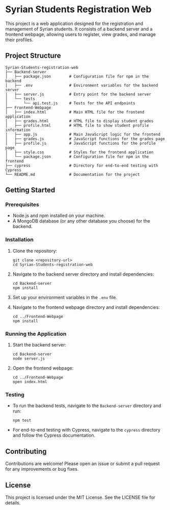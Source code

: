 # Syrian Students Registration Web

This project is a web application designed for the registration and management of Syrian students. It consists of a backend server and a frontend webpage, allowing users to register, view grades, and manage their profiles.

## Project Structure

```
Syrian-Students-registration-web
├── Backend-server
│   ├── package.json        # Configuration file for npm in the backend
│   ├── .env                # Environment variables for the backend server
│   ├── server.js           # Entry point for the backend server
│   └── tests
│       └── api.test.js     # Tests for the API endpoints
├── Frontend-Webpage
│   ├── index.html          # Main HTML file for the frontend application
│   ├── grades.html         # HTML file to display student grades
│   ├── profile.html        # HTML file to show student profile information
│   ├── app.js              # Main JavaScript logic for the frontend
│   ├── grades.js           # JavaScript functions for the grades page
│   ├── profile.js          # JavaScript functions for the profile page
│   ├── style.css           # Styles for the frontend application
│   └── package.json        # Configuration file for npm in the frontend
├── cypress                 # Directory for end-to-end testing with Cypress
└── README.md               # Documentation for the project
```

## Getting Started

### Prerequisites

- Node.js and npm installed on your machine.
- A MongoDB database (or any other database you choose) for the backend.

### Installation

1. Clone the repository:
   ```
   git clone <repository-url>
   cd Syrian-Students-registration-web
   ```

2. Navigate to the backend server directory and install dependencies:
   ```
   cd Backend-server
   npm install
   ```

3. Set up your environment variables in the `.env` file.

4. Navigate to the frontend webpage directory and install dependencies:
   ```
   cd ../Frontend-Webpage
   npm install
   ```

### Running the Application

1. Start the backend server:
   ```
   cd Backend-server
   node server.js
   ```

2. Open the frontend webpage:
   ```
   cd ../Frontend-Webpage
   open index.html
   ```

### Testing

- To run the backend tests, navigate to the `Backend-server` directory and run:
  ```
  npm test
  ```

- For end-to-end testing with Cypress, navigate to the `cypress` directory and follow the Cypress documentation.

## Contributing

Contributions are welcome! Please open an issue or submit a pull request for any improvements or bug fixes.

## License

This project is licensed under the MIT License. See the LICENSE file for details.
